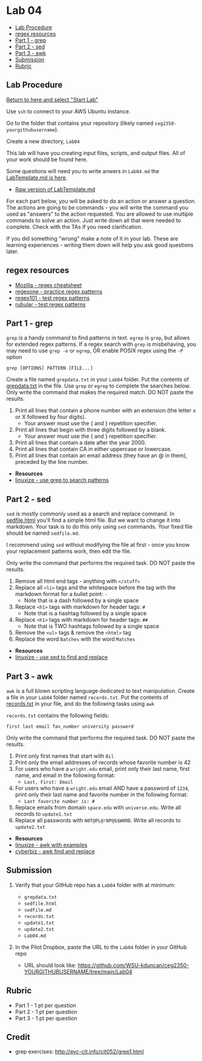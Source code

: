 # Lab 04

- [Lab Procedure](#Lab-Procedure)
- [regex resources](#regex-resources)
- [Part 1 - grep](#Part-1---grep)
- [Part 2 - sed](#Part-2---sed)
- [Part 3 - awk](#Part-3---awk)
- [Submission](#Submission)
- [Rubric](#Rubric)

## Lab Procedure

[Return to here and select "Start Lab"](https://awsacademy.instructure.com/courses/13249/modules/items/1136419)

Use `ssh` to connect to your AWS Ubuntu instance.

Go to the folder that contains your repository (likely named `ceg2350-yourgithubusername`).

Create a new directory, `Lab04`

This lab will have you creating input files, scripts, and output files. All of your work should be found here.

Some questions will need you to write anwers in `Lab04.md` the [LabTemplate.md is here](LabTemplate.md).

- [Raw version of LabTemplate.md](https://raw.githubusercontent.com/pattonsgirl/Spring2022-CEG2350/main/Labs/Lab04/LabTemplate.md)

For each part below, you will be asked to do an action or answer a question. The actions are going to be commands - you will write the command you used as "answers" to the action requested. You are allowed to use multiple commands to solve an action. Just write down all that were needed to complete. Check with the TAs if you need clarification.

If you did something "wrong" make a note of it in your lab. These are learning experiences - writing them down will help you ask good questions later.

## regex resources

- [Mozilla - regex cheatsheet](https://developer.mozilla.org/en-US/docs/Web/JavaScript/Guide/Regular_Expressions/Cheatsheet)
- [regexone - practice regex patterns](https://regexone.com/)
- [regex101 - test regex patterns](https://regex101.com/)
- [rubular - test regex patterns](https://rubular.com/)

## Part 1 - grep

`grep` is a handy command to find patterns in text. `egrep` is `grep`, but allows for extended regex patterns. If a regex search with `grep` is misbehaving, you may need to use `grep -e` or `egrep`, OR enable POSIX regex using the `-P` option

```
grep [OPTIONS] PATTERN [FILE...]
```

Create a file named `grepdata.txt` in your `Lab04` folder. Put the contents of [grepdata.txt](grepdata.txt) in the file. Use `grep` or `egrep` to complete the searches below. Only write the command that makes the required match. DO NOT paste the results.

1. Print all lines that contain a phone number with an extension (the letter x or X followed by four digits).
   - Your answer must use the \{ and \} repetition specifier.
2. Print all lines that begin with three digits followed by a blank.
   - Your answer must use the \{ and \} repetition specifier.
3. Print all lines that contain a date after the year 2000.
4. Print all lines that contain CA in either uppercase or lowercase.
5. Print all lines that contain an email address (they have an @ in them), preceded by the line number.

- **Resources**
- [linuxize - use grep to search patterns](https://linuxize.com/post/how-to-use-grep-command-to-search-files-in-linux/)

## Part 2 - sed

`sed` is mostly commonly used as a search and replace command. In [sedfile.html](sedfile.html) you'll find a simple html file. But we want to change it into markdown. Your task is to do this only using `sed` commands. Your fixed file should be named `sedfile.md`.

I recommend using `sed` without modifying the file at first - once you know your replacement patterns work, then edit the file.

Only write the command that performs the required task. DO NOT paste the results.

1. Remove all html end tags - anything with `</stuff>`
2. Replace all `<li>` tags and the whitespace before the tag with the markdown format for a bullet point: `- `
   - Note that is a dash followed by a single space
3. Replace `<h1>` tags with markdown for header tags: `# `
   - Note that is a hashtag followed by a single space
4. Replace `<h1>` tags with markdown for header tags: `## `
   - Note that is TWO hashtags followed by a single space
5. Remove the `<ul>` tags & remove the `<html>` tag
6. Replace the word `Batches` with the word `Matches`

- **Resources**
- [linuxize - use sed to find and replace](https://linuxize.com/post/how-to-use-sed-to-find-and-replace-string-in-files/)

## Part 3 - awk

`awk` is a full blown scripting language dedicated to text manipulation. Create a file in your `Lab04` folder named `records.txt`. Put the contents of [records.txt](records.txt) in your file, and do the following tasks using `awk`

`records.txt` contains the following fields:

```
first last email fav_number university password
```

Only write the command that performs the required task. DO NOT paste the results.

1. Print only first names that start with `Bil`
2. Print only the email addresses of records whose favorite number is 42
3. For users who have a `wright.edu` email, print only their last name, first name, and email in the following format:
   - `Last, First: Email`
4. For users who have a `wright.edu` email AND have a password of `1234`, print only their last name and favorite number in the following format:
   - `Last favorite number is: #`
5. Replace emails from domain `space.edu` with `universe.edu`. Write all records to `update1.txt`
6. Replace all passwords with `N0T@PL@!NP@$$W0RD`. Write all records to `update2.txt`

- **Resources**
- [linuxize - awk with examples](https://linuxize.com/post/awk-command/)
- [cyberbiz - awk find and replace](https://www.cyberciti.biz/faq/awk-find-and-replace-fields-values/)

## Submission

1. Verify that your GitHub repo has a `Lab04` folder with at minimum:

   - `grepdata.txt`
   - `sedfile.html`
   - `sedfile.md`
   - `records.txt`
   - `update1.txt`
   - `update2.txt`
   - `Lab04.md`

2. In the Pilot Dropbox, paste the URL to the `Lab04` folder in your GitHub repo
   - URL should look like: https://github.com/WSU-kduncan/ceg2350-YOURGITHUBUSERNAME/tree/main/Lab04

## Rubric

- Part 1 - 1 pt per question
- Part 2 - 1 pt per question
- Part 3 - 1 pt per question

## Credit

- grep exercises: http://evc-cit.info/cit052/grep1.html
